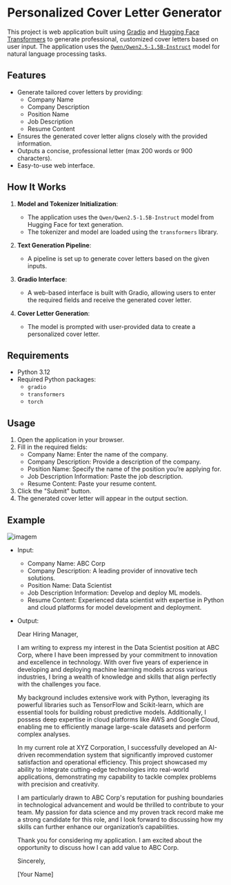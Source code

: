 # Personalized Cover Letter Generator

This project is web application built using [Gradio](https://gradio.app/) and [Hugging Face Transformers](https://huggingface.co/docs/transformers/index) to generate professional, customized cover letters based on user input. The application uses the [`Qwen/Qwen2.5-1.5B-Instruct`](https://huggingface.co/Qwen/QwQ-32B-Preview) model for natural language processing tasks.

## Features

- Generate tailored cover letters by providing:
  - Company Name
  - Company Description
  - Position Name
  - Job Description
  - Resume Content
- Ensures the generated cover letter aligns closely with the provided information.
- Outputs a concise, professional letter (max 200 words or 900 characters).
- Easy-to-use web interface.

## How It Works

1. **Model and Tokenizer Initialization**:
   - The application uses the `Qwen/Qwen2.5-1.5B-Instruct` model from Hugging Face for text generation.
   - The tokenizer and model are loaded using the `transformers` library.

2. **Text Generation Pipeline**:
   - A pipeline is set up to generate cover letters based on the given inputs.

3. **Gradio Interface**:
   - A web-based interface is built with Gradio, allowing users to enter the required fields and receive the generated cover letter.

4. **Cover Letter Generation**:
   - The model is prompted with user-provided data to create a personalized cover letter.

## Requirements

- Python 3.12
- Required Python packages:
  - `gradio`
  - `transformers`
  - `torch`

## Usage

1. Open the application in your browser.
2. Fill in the required fields:
    - Company Name: Enter the name of the company.
    - Company Description: Provide a description of the company.
    - Position Name: Specify the name of the position you’re applying for.
    - Job Description Information: Paste the job description.
    - Resume Content: Paste your resume content.
3. Click the "Submit" button.
4. The generated cover letter will appear in the output section.


## Example

![imagem](https://github.com/user-attachments/assets/822f97e5-539c-423e-aa8d-8c2cf7407d88)

- Input:
  - Company Name: ABC Corp
  - Company Description: A leading provider of innovative tech solutions.
  - Position Name: Data Scientist
  - Job Description Information: Develop and deploy ML models.
  - Resume Content: Experienced data scientist with expertise in Python and cloud platforms for model development and deployment.

- Output:
  
    Dear Hiring Manager,
  
    I am writing to express my interest in the Data Scientist position at ABC Corp, where I have been impressed by your commitment to innovation and excellence in technology. With over five years of experience in developing and deploying machine learning models across various industries, I bring a wealth of knowledge and skills that align perfectly with the challenges you face.
  
    My background includes extensive work with Python, leveraging its powerful libraries such as TensorFlow and Scikit-learn, which are essential tools for building robust predictive models. Additionally, I possess deep expertise in cloud platforms like AWS and Google Cloud, enabling me to efficiently manage large-scale datasets and perform complex analyses.
  
    In my current role at XYZ Corporation, I successfully developed an AI-driven recommendation system that significantly improved customer satisfaction and operational efficiency. This project showcased my ability to integrate cutting-edge technologies into real-world applications, demonstrating my capability to tackle complex problems with precision and creativity.
  
    I am particularly drawn to ABC Corp's reputation for pushing boundaries in technological advancement and would be thrilled to contribute to your team. My passion for data science and my proven track record make me a strong candidate for this role, and I look forward to discussing how my skills can further enhance our organization’s capabilities.
  
    Thank you for considering my application. I am excited about the opportunity to discuss how I can add value to ABC Corp.
  
    Sincerely,
    
    [Your Name]
